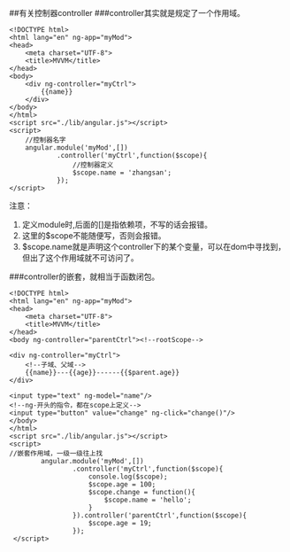 ##有关控制器controller
###controller其实就是规定了一个作用域。
```
<!DOCTYPE html>
<html lang="en" ng-app="myMod">
<head>
    <meta charset="UTF-8">
    <title>MVVM</title>
</head>
<body>
    <div ng-controller="myCtrl">
        {{name}}
    </div>
</body>
</html>
<script src="./lib/angular.js"></script>
<script>
    //控制器名字
    angular.module('myMod',[])
            .controller('myCtrl',function($scope){
                //控制器定义
                $scope.name = 'zhangsan';
            });
</script>

```
注意：<br />
1. 定义module时,后面的[]是指依赖项，不写的话会报错。<br />
2. 这里的$scope不能随便写，否则会报错。<br />
3. $scope.name就是声明这个controller下的某个变量，可以在dom中寻找到，但出了这个作用域就不可访问了。<br />

###controller的嵌套，就相当于函数闭包。

```
<!DOCTYPE html>
<html lang="en" ng-app="myMod">
<head>
    <meta charset="UTF-8">
    <title>MVVM</title>
</head>
<body ng-controller="parentCtrl"><!--rootScope-->

<div ng-controller="myCtrl">
    <!--子域、父域-->
    {{name}}---{{age}}------{{$parent.age}}
</div>

<input type="text" ng-model="name"/>
<!--ng-开头的指令，都在scope上定义-->
<input type="button" value="change" ng-click="change()"/>
</body>
</html>
<script src="./lib/angular.js"></script>
<script>
//嵌套作用域，一级一级往上找
        angular.module('myMod',[])
                .controller('myCtrl',function($scope){
                    console.log($scope);
                    $scope.age = 100;
                    $scope.change = function(){
                        $scope.name = 'hello';
                    }
                }).controller('parentCtrl',function($scope){
                    $scope.age = 19;
                });
 </script>
```

